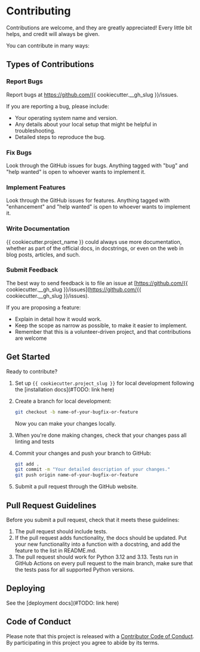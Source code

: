 # Contributing

Contributions are welcome, and they are greatly appreciated! Every little bit helps, and credit will always be given.

You can contribute in many ways:

## Types of Contributions

### Report Bugs

Report bugs at https://github.com/{{ cookiecutter.\_\_gh_slug }}/issues.

If you are reporting a bug, please include:

- Your operating system name and version.
- Any details about your local setup that might be helpful in troubleshooting.
- Detailed steps to reproduce the bug.

### Fix Bugs

Look through the GitHub issues for bugs. Anything tagged with "bug" and "help wanted" is open to whoever wants to implement it.

### Implement Features

Look through the GitHub issues for features. Anything tagged with "enhancement" and "help wanted" is open to whoever wants to implement it.

### Write Documentation

{{ cookiecutter.project_name }} could always use more documentation, whether as part of the official docs, in docstrings, or even on the web in blog posts, articles, and such.

### Submit Feedback

The best way to send feedback is to file an issue at \[https://github.com/{{ cookiecutter.\_\_gh_slug }}/issues\](https://github.com/{{ cookiecutter.\_\_gh_slug }}/issues).

If you are proposing a feature:

- Explain in detail how it would work.
- Keep the scope as narrow as possible, to make it easier to implement.
- Remember that this is a volunteer-driven project, and that contributions are welcome

## Get Started

Ready to contribute?

1. Set up `{{ cookiecutter.project_slug }}` for local development following the \[installation docs\](#TODO: link here)

1. Create a branch for local development:

   ```sh
   git checkout -b name-of-your-bugfix-or-feature
   ```

   Now you can make your changes locally.

1. When you're done making changes, check that your changes pass all linting and tests

1. Commit your changes and push your branch to GitHub:

   ```sh
   git add .
   git commit -m "Your detailed description of your changes."
   git push origin name-of-your-bugfix-or-feature
   ```

1. Submit a pull request through the GitHub website.

## Pull Request Guidelines

Before you submit a pull request, check that it meets these guidelines:

1. The pull request should include tests.
1. If the pull request adds functionality, the docs should be updated. Put your new functionality into a function with a docstring, and add the feature to the list in README.md.
1. The pull request should work for Python 3.12 and 3.13. Tests run in GitHub Actions on every pull request to the main branch, make sure that the tests pass for all supported Python versions.

## Deploying

See the \[deployment docs\](#TODO: link here)

## Code of Conduct

Please note that this project is released with a [Contributor Code of Conduct](CODE_OF_CONDUCT.md). By participating in this project you agree to abide by its terms.
